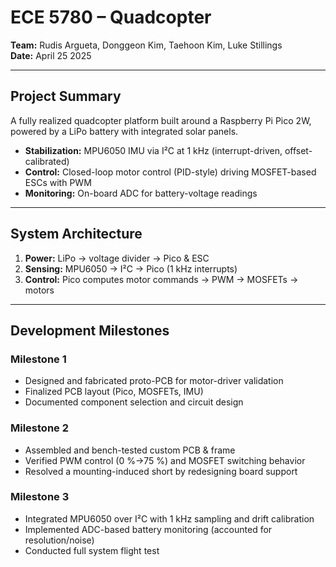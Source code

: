 # ECE 5780 – Quadcopter

**Team:** Rudis Argueta, Donggeon Kim, Taehoon Kim, Luke Stillings  
**Date:** April 25 2025

---

## Project Summary
A fully realized quadcopter platform built around a Raspberry Pi Pico 2W, powered by a LiPo battery with integrated solar panels.  
- **Stabilization:** MPU6050 IMU via I²C at 1 kHz (interrupt-driven, offset-calibrated)  
- **Control:** Closed-loop motor control (PID-style) driving MOSFET-based ESCs with PWM  
- **Monitoring:** On-board ADC for battery-voltage readings  

---

## System Architecture

1. **Power:** LiPo → voltage divider → Pico & ESC  
2. **Sensing:** MPU6050 → I²C → Pico (1 kHz interrupts)  
3. **Control:** Pico computes motor commands → PWM → MOSFETs → motors  

---

## Development Milestones

### Milestone 1  
- Designed and fabricated proto-PCB for motor-driver validation  
- Finalized PCB layout (Pico, MOSFETs, IMU)  
- Documented component selection and circuit design  

### Milestone 2  
- Assembled and bench-tested custom PCB & frame  
- Verified PWM control (0 %→75 %) and MOSFET switching behavior  
- Resolved a mounting-induced short by redesigning board support  

### Milestone 3  
- Integrated MPU6050 over I²C with 1 kHz sampling and drift calibration  
- Implemented ADC-based battery monitoring (accounted for resolution/noise)  
- Conducted full system flight test

